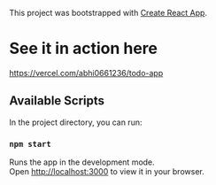 

This project was bootstrapped with [Create React App](https://github.com/facebook/create-react-app).

# See it in action here
https://vercel.com/abhi0661236/todo-app

## Available Scripts

In the project directory, you can run:

### `npm start`

Runs the app in the development mode.\
Open [http://localhost:3000](http://localhost:3000) to view it in your browser.
